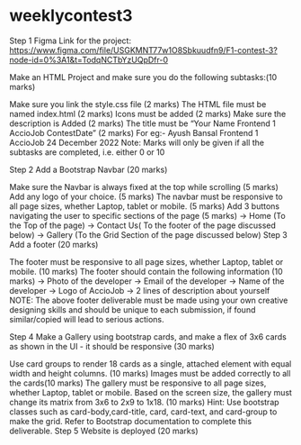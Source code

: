 # weeklycontest3

Step 1
Figma Link for the project: https://www.figma.com/file/USGKMNT77w1O8Sbkuudfn9/F1-contest-3?node-id=0%3A1&t=TodqNCTbYzUQpDfr-0

Make an HTML Project and make sure you do the following subtasks:(10 marks)

Make sure you link the style.css file (2 marks)
The HTML file must be named index.html (2 marks)
Icons must be added (2 marks)
Make sure the description is Added (2 marks)
The title must be “Your Name Frontend 1 AccioJob ContestDate” (2 marks) For eg:- Ayush Bansal Frontend 1 AccioJob 24 December 2022
Note: Marks will only be given if all the subtasks are completed, i.e. either 0 or 10

Step 2
Add a Bootstrap Navbar (20 marks)

Make sure the Navbar is always fixed at the top while scrolling (5 marks)
Add any logo of your choice. (5 marks)
The navbar must be responsive to all page sizes, whether Laptop, tablet or mobile. (5 marks)
Add 3 buttons navigating the user to specific sections of the page (5 marks) -> Home (To the Top of the page) -> Contact Us( To the footer of the page discussed below) -> Gallery (To the Grid Section of the page discussed below)
Step 3
Add a footer (20 marks)

The footer must be responsive to all page sizes, whether Laptop, tablet or mobile. (10 marks)
The footer should contain the following information (10 marks) -> Photo of the developer -> Email of the developer -> Name of the developer -> Logo of AccioJob -> 2 lines of description about yourself
NOTE: The above footer deliverable must be made using your own creative designing skills and should be unique to each submission, if found similar/copied will lead to serious actions.

Step 4
Make a Gallery using bootstrap cards, and make a flex of 3x6 cards as shown in the UI - it should be responsive (30 marks)

Use card groups to render 18 cards as a single, attached element with equal width and height columns. (10 marks)
Images must be added correctly to all the cards(10 marks)
The gallery must be responsive to all page sizes, whether Laptop, tablet or mobile. Based on the screen size, the gallery must change its matrix from 3x6 to 2x9 to 1x18. (10 marks)
Hint: Use bootstrap classes such as card-body,card-title, card, card-text, and card-group to make the grid. Refer to Bootstrap documentation to complete this deliverable.
Step 5
Website is deployed (20 marks)

